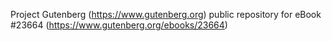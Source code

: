 Project Gutenberg (https://www.gutenberg.org) public repository for eBook #23664 (https://www.gutenberg.org/ebooks/23664)
